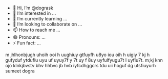 - 👋 Hi, I’m @dogrask
- 👀 I’m interested in ...
- 🌱 I’m currently learning ...
- 💞️ I’m looking to collaborate on ...
- 📫 How to reach me ...
- 😄 Pronouns: ...
- ⚡ Fun fact: ...

<!---
dogrask/dogrask is a ✨ special ✨ repository because its `README.md` (this file) appears on your GitHub profile.
You can click the Preview link to take a look at your changes.
--->
m jhlhonbjugh uhoih ooi h uughiuy gtfuyfh u8yo iou oih h uigiy 7 kj h gufyduf ytduflu   uyu uf uyuy7f y 7t uy  f 8uy uyfulfyugu7t l uyflu7t.
m;kj knn ojo klnkjbvstv bhv hhbvc jb  hvb iyfcdhggcrs tdu uii hoguf dg utsfiuyurh sumeet dogra 
